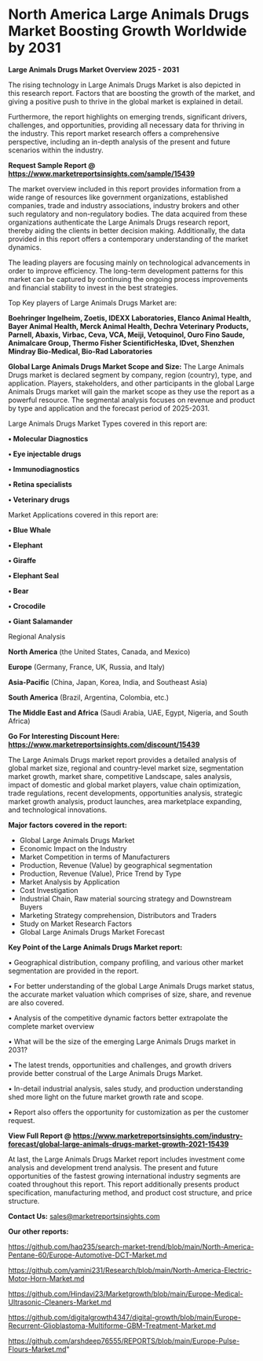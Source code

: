  # North America Large Animals Drugs Market Boosting Growth Worldwide by 2031

<Strong> Large Animals Drugs Market Overview 2025 - 2031</strong>

The rising technology in Large Animals Drugs Market is also depicted in this research report. Factors that are boosting the growth of the market, and giving a positive push to thrive in the global market is explained in detail.

Furthermore, the report highlights on emerging trends, significant drivers, challenges, and opportunities, providing all necessary data for thriving in the industry. This report market research offers a comprehensive perspective, including an in-depth analysis of the present and future scenarios within the industry.

<strong>Request Sample Report @ <a href=https://www.marketreportsinsights.com/sample/15439>https://www.marketreportsinsights.com/sample/15439</a></strong>

The market overview included in this report provides information from a wide range of resources like government organizations, established companies, trade and industry associations, industry brokers and other such regulatory and non-regulatory bodies. The data acquired from these organizations authenticate the Large Animals Drugs research report, thereby aiding the clients in better decision making. Additionally, the data provided in this report offers a contemporary understanding of the market dynamics.

The leading players are focusing mainly on technological advancements in order to improve efficiency. The long-term development patterns for this market can be captured by continuing the ongoing process improvements and financial stability to invest in the best strategies.

Top Key players of Large Animals Drugs Market are:

<strong>Boehringer Ingelheim, Zoetis, IDEXX Laboratories, Elanco Animal Health, Bayer Animal Health, Merck Animal Health, Dechra Veterinary Products, Parnell, Abaxis, Virbac, Ceva, VCA, Meiji, Vetoquinol, Ouro Fino Saude, Animalcare Group, Thermo Fisher ScientificHeska, IDvet, Shenzhen Mindray Bio-Medical, Bio-Rad Laboratories</strong>

<strong><b>Global Large Animals Drugs Market Scope and Size:</b></strong>
The Large Animals Drugs market is declared segment by company, region (country), type, and application. Players, stakeholders, and other participants in the global Large Animals Drugs market will gain the market scope as they use the report as a powerful resource. The segmental analysis focuses on revenue and product by type and application and the forecast period of 2025-2031.

Large Animals Drugs Market Types covered in this report are:

<strong>• Molecular Diagnostics

• Eye injectable drugs

• Immunodiagnostics

• Retina specialists

• Veterinary drugs</strong>

Market Applications covered in this report are:

<strong>• Blue Whale

• Elephant

• Giraffe

• Elephant Seal

• Bear

• Crocodile

• Giant Salamander</strong> 

Regional Analysis

<strong>North America</strong> (the United States, Canada, and Mexico)

<strong>Europe</strong> (Germany, France, UK, Russia, and Italy)

<strong>Asia-Pacific</strong> (China, Japan, Korea, India, and Southeast Asia)

<strong>South America</strong> (Brazil, Argentina, Colombia, etc.)

<strong>The Middle East and Africa</strong> (Saudi Arabia, UAE, Egypt, Nigeria, and South Africa)

<strong>Go For Interesting Discount Here: <a href=https://www.marketreportsinsights.com/discount/15439>https://www.marketreportsinsights.com/discount/15439</a></strong>

The Large Animals Drugs market report provides a detailed analysis of global market size, regional and country-level market size, segmentation market growth, market share, competitive Landscape, sales analysis, impact of domestic and global market players, value chain optimization, trade regulations, recent developments, opportunities analysis, strategic market growth analysis, product launches, area marketplace expanding, and technological innovations.

<strong><b>Major factors covered in the report:</b></strong>
<ul>
  <li>Global Large Animals Drugs Market </li>
  <li>Economic Impact on the Industry</li>
  <li>Market Competition in terms of Manufacturers</li>
  <li>Production, Revenue (Value) by geographical segmentation</li>
  <li>Production, Revenue (Value), Price Trend by Type</li>
  <li>Market Analysis by Application</li>
  <li>Cost Investigation</li>
  <li>Industrial Chain, Raw material sourcing strategy and Downstream Buyers</li>
  <li>Marketing Strategy comprehension, Distributors and Traders</li>
  <li>Study on Market Research Factors</li>
  <li>Global Large Animals Drugs Market Forecast</li>
</ul>

<strong><b>Key Point of the Large Animals Drugs Market report:</b></strong>

• Geographical distribution, company profiling, and various other market segmentation are provided in the report.

• For better understanding of the global Large Animals Drugs market status, the accurate market valuation which comprises of size, share, and revenue are also covered.

• Analysis of the competitive dynamic factors better extrapolate the complete market overview

• What will be the size of the emerging Large Animals Drugs market in 2031?

• The latest trends, opportunities and challenges, and growth drivers provide better construal of the Large Animals Drugs Market.

• In-detail industrial analysis, sales study, and production understanding shed more light on the future market growth rate and scope.

• Report also offers the opportunity for customization as per the customer request.

<strong><b>View Full Report @ <a href=https://www.marketreportsinsights.com/industry-forecast/global-large-animals-drugs-market-growth-2021-15439>https://www.marketreportsinsights.com/industry-forecast/global-large-animals-drugs-market-growth-2021-15439</a></b></strong>


At last, the Large Animals Drugs Market report includes investment come analysis and development trend analysis. The present and future opportunities of the fastest growing international industry segments are coated throughout this report. This report additionally presents product specification, manufacturing method, and product cost structure, and price structure.

<strong>Contact Us:</strong>
sales@marketreportsinsights.com

<strong>Our other reports:</strong>

<a href=https://github.com/haq235/search-market-trend/blob/main/North-America-Pentane-60/Europe-Automotive-DCT-Market.md>https://github.com/haq235/search-market-trend/blob/main/North-America-Pentane-60/Europe-Automotive-DCT-Market.md</a>

<a href=https://github.com/yamini231/Research/blob/main/North-America-Electric-Motor-Horn-Market.md>https://github.com/yamini231/Research/blob/main/North-America-Electric-Motor-Horn-Market.md</a>

<a href=https://github.com/Hindavi23/Marketgrowth/blob/main/Europe-Medical-Ultrasonic-Cleaners-Market.md>https://github.com/Hindavi23/Marketgrowth/blob/main/Europe-Medical-Ultrasonic-Cleaners-Market.md</a>

<a href=https://github.com/digitalgrowth4347/digital-growth/blob/main/Europe-Recurrent-Glioblastoma-Multiforme-GBM-Treatment-Market.md>https://github.com/digitalgrowth4347/digital-growth/blob/main/Europe-Recurrent-Glioblastoma-Multiforme-GBM-Treatment-Market.md</a>

<a href=https://github.com/arshdeep76555/REPORTS/blob/main/Europe-Pulse-Flours-Market.md>https://github.com/arshdeep76555/REPORTS/blob/main/Europe-Pulse-Flours-Market.md</a>"
